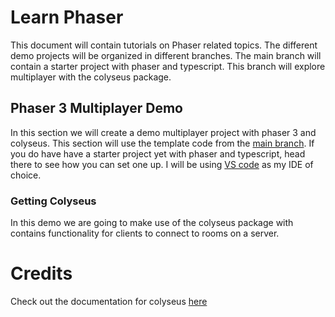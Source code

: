 # Learn Phaser
This document will contain tutorials on Phaser related topics. The different demo projects will be organized in different branches. The main branch will contain a starter project with phaser and typescript. This branch will explore multiplayer with the colyseus package.

## Phaser 3 Multiplayer Demo
In this section we will create a demo multiplayer project with phaser 3 and colyseus. This section will use the template code from the [main branch](https://github.com/szhu321/phaser-demo/tree/main). If you do have have a starter project yet with phaser and typescript, head there to see how you can set one up. I will be using [VS code](https://code.visualstudio.com/) as my IDE of choice.

### Getting Colyseus
In this demo we are going to make use of the colyseus package with contains functionality for clients to connect to rooms on a server.


# Credits
Check out the documentation for colyseus [here](https://docs.colyseus.io/colyseus/)
